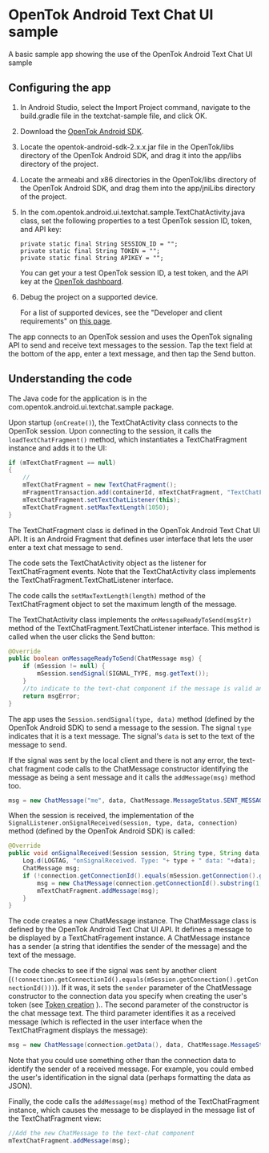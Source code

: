 OpenTok Android Text Chat UI sample
===================================
A basic sample app showing the use of the OpenTok Android Text Chat UI sample

## Configuring the app

1. In Android Studio, select the Import Project command, navigate to
   the build.gradle file in the textchat-sample file, and click OK.

2. Download the [OpenTok Android SDK](https://tokbox.com/opentok/libraries/client/android/).

3. Locate the opentok-android-sdk-2.x.x.jar file in the OpenTok/libs directory of the OpenTok
   Android SDK, and drag it into the app/libs directory of the project.

4. Locate the armeabi and x86 directories in the OpenTok/libs directory of the OpenTok
   Android SDK, and drag them into the app/jniLibs directory of the project.

5. In the com.opentok.android.ui.textchat.sample.TextChatActivity.java class, set the following
   properties to a test OpenTok session ID, token, and API key:

   ```
   private static final String SESSION_ID = "";
   private static final String TOKEN = "";
   private static final String APIKEY = "";
   ```

   You can get your a test OpenTok session ID, a test token, and the API key at the
   [OpenTok dashboard](https://dashboard.tokbox.com/).

6. Debug the project on a supported device.

   For a list of supported devices, see the "Developer and client requirements"
   on [this page](https://tokbox.com/developer/sdks/android/).

The app connects to an OpenTok session and uses the OpenTok signaling API to send and
receive text messages to the session. Tap the text field at the bottom of the app,
enter a text message, and then tap the Send button.

## Understanding the code

The Java code for the application is in the com.opentok.android.ui.textchat.sample package.

Upon startup (`onCreate()`), the TextChatActivity class connects to the OpenTok session.
Upon connecting to the session, it calls the `loadTextChatFragment()` method, which
instantiates a TextChatFragment instance and adds it to the UI:

```java
if (mTextChatFragment == null)
{
    // 
    mTextChatFragment = new TextChatFragment();
    mFragmentTransaction.add(containerId, mTextChatFragment, "TextChatFragment").commit();
    mTextChatFragment.setTextChatListener(this);
    mTextChatFragment.setMaxTextLength(1050);
}
```

The TextChatFragment class is defined in the OpenTok Android Text Chat UI API. It is an
Android Fragment that defines user interface that lets the user enter a text chat message to send.

The code sets the TextChatActivity object as the listener for TextChatFragment events.
Note that the TextChatActivity class implements the TextChatFragment.TextChatListener
interface.

The code calls the `setMaxTextLength(length)` method of the TextChatFragment object to
set the maximum length of the message.

The TextChatActivity class implements the `onMessageReadyToSend(msgStr)` method of the
TextChatFragment.TextChatListener interface. This method is called when the user clicks the
Send button:

```java
@Override
public boolean onMessageReadyToSend(ChatMessage msg) {
    if (mSession != null) {
        mSession.sendSignal(SIGNAL_TYPE, msg.getText());
    }
    //to indicate to the text-chat component if the message is valid and it is ready to be sent
    return msgError;
}
```

The app uses the `Session.sendSignal(type, data)` method (defined by the OpenTok
Android SDK) to send a message to the session. The signal `type` indicates that it is
a text message. The signal's `data` is set to the text of the message to send.

If the signal was sent by the local client and there is not any error, the text-chat fragment code calls to the ChatMessage constructor
identifying the message as being a sent message and it calls the `addMessage(msg)` method too.

```java
msg = new ChatMessage("me", data, ChatMessage.MessageStatus.SENT_MESSAGE);
```


When the session is received, the implementation of the
`SignalListener.onSignalReceived(session, type, data, connection)` method (defined by the OpenTok
Android SDK) is called:

```java
@Override
public void onSignalReceived(Session session, String type, String data, Connection connection) {
    Log.d(LOGTAG, "onSignalReceived. Type: "+ type + " data: "+data);
    ChatMessage msg;
    if (!connection.getConnectionId().equals(mSession.getConnection().getConnectionId())) {
        msg = new ChatMessage(connection.getConnectionId().substring(1, 5), data, ChatMessage.MessageStatus.RECEIVED_MESSAGE);
        mTextChatFragment.addMessage(msg);
    }
}
```

The code creates a new ChatMessage instance. The ChatMessage class is defined by the
OpenTok Android Text Chat UI API. It defines a message to be displayed by a
TextChatFragement instance. A ChatMessage instance has a sender (a string that identifies
the sender of the message) and the text of the message.

The code checks to see if the signal was sent by another client
(`(!connection.getConnectionId().equals(mSession.getConnection().getConnectionId()))`).
If it was, it sets the `sender` parameter of the ChatMessage constructor to the connection
data you specify when creating the user's token (see
[Token creation](https://tokbox.com/developer/guides/create-token/) ).. The second parameter of
the constructor is the chat message text. The third parameter identifies it as a received message
(which is reflected in the user interface when the TextChatFragment displays the message):

```java
msg = new ChatMessage(connection.getData(), data, ChatMessage.MessageStatus.RECEIVED_MESSAGE);
```

Note that you could use something other than the connection data to identify the sender
of a received message. For example, you could embed the user's identification in the
signal data (perhaps formatting the data as JSON).

Finally, the code calls the `addMessage(msg)` method of the TextChatFragment instance,
which causes the message to be displayed in the message list of the TextChatFragment view:

```java
//Add the new ChatMessage to the text-chat component
mTextChatFragment.addMessage(msg);
```
